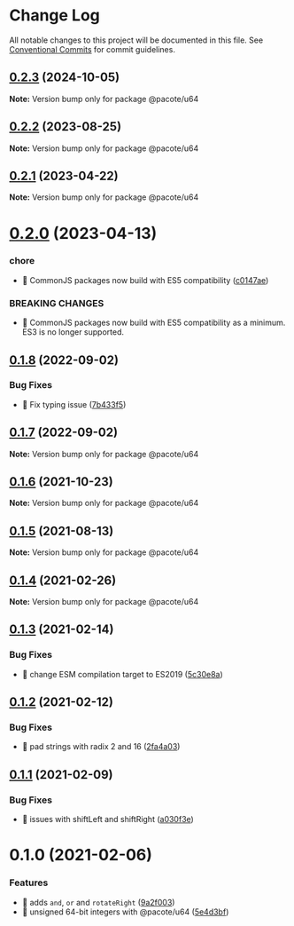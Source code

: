 # Change Log

All notable changes to this project will be documented in this file.
See [Conventional Commits](https://conventionalcommits.org) for commit guidelines.

## [0.2.3](https://github.com/PacoteJS/pacote/compare/@pacote/u64@0.2.2...@pacote/u64@0.2.3) (2024-10-05)

**Note:** Version bump only for package @pacote/u64

## [0.2.2](https://github.com/PacoteJS/pacote/compare/@pacote/u64@0.2.1...@pacote/u64@0.2.2) (2023-08-25)

**Note:** Version bump only for package @pacote/u64

## [0.2.1](https://github.com/PacoteJS/pacote/compare/@pacote/u64@0.2.0...@pacote/u64@0.2.1) (2023-04-22)

**Note:** Version bump only for package @pacote/u64

# [0.2.0](https://github.com/PacoteJS/pacote/compare/@pacote/u64@0.1.8...@pacote/u64@0.2.0) (2023-04-13)

### chore

- 🤖 CommonJS packages now build with ES5 compatibility ([c0147ae](https://github.com/PacoteJS/pacote/commit/c0147aeffb81322ea59174a3961b10cfb3bf81e5))

### BREAKING CHANGES

- 🧨 CommonJS packages now build with ES5 compatibility as a minimum. ES3 is
  no longer supported.

## [0.1.8](https://github.com/PacoteJS/pacote/compare/@pacote/u64@0.1.7...@pacote/u64@0.1.8) (2022-09-02)

### Bug Fixes

- 🐛 Fix typing issue ([7b433f5](https://github.com/PacoteJS/pacote/commit/7b433f5a50bc9462f13db945e7a458af76eeadd2))

## [0.1.7](https://github.com/PacoteJS/pacote/compare/@pacote/u64@0.1.6...@pacote/u64@0.1.7) (2022-09-02)

**Note:** Version bump only for package @pacote/u64

## [0.1.6](https://github.com/PacoteJS/pacote/compare/@pacote/u64@0.1.5...@pacote/u64@0.1.6) (2021-10-23)

**Note:** Version bump only for package @pacote/u64

## [0.1.5](https://github.com/PacoteJS/pacote/compare/@pacote/u64@0.1.4...@pacote/u64@0.1.5) (2021-08-13)

**Note:** Version bump only for package @pacote/u64

## [0.1.4](https://github.com/PacoteJS/pacote/compare/@pacote/u64@0.1.3...@pacote/u64@0.1.4) (2021-02-26)

**Note:** Version bump only for package @pacote/u64

## [0.1.3](https://github.com/PacoteJS/pacote/compare/@pacote/u64@0.1.2...@pacote/u64@0.1.3) (2021-02-14)

### Bug Fixes

- 🐛 change ESM compilation target to ES2019 ([5c30e8a](https://github.com/PacoteJS/pacote/commit/5c30e8a5da41e1c5c394cbb21f64d2a5256817ea))

## [0.1.2](https://github.com/PacoteJS/pacote/compare/@pacote/u64@0.1.1...@pacote/u64@0.1.2) (2021-02-12)

### Bug Fixes

- 🐛 pad strings with radix 2 and 16 ([2fa4a03](https://github.com/PacoteJS/pacote/commit/2fa4a031d2fdcad84c781533ef9a73b25ae88b68))

## [0.1.1](https://github.com/PacoteJS/pacote/compare/@pacote/u64@0.1.0...@pacote/u64@0.1.1) (2021-02-09)

### Bug Fixes

- 🐛 issues with shiftLeft and shiftRight ([a030f3e](https://github.com/PacoteJS/pacote/commit/a030f3e88db5cac590076afbf594af77501320a4))

# 0.1.0 (2021-02-06)

### Features

- 🎸 adds `and`, `or` and `rotateRight` ([9a2f003](https://github.com/PacoteJS/pacote/commit/9a2f003c273c7d8f2bee693d7f040acb8d43473e))
- 🎸 unsigned 64-bit integers with @pacote/u64 ([5e4d3bf](https://github.com/PacoteJS/pacote/commit/5e4d3bfc77b69c5311ce34fba6676abab6fe916c))

